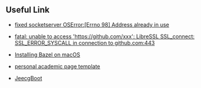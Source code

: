 ## Useful Link

- [fixed socketserver  OSError:[Errno 98] Address already in use](https://www.cnblogs.com/louissica/p/10682432.html)

- [fatal: unable to access 'https://github.com/xxx': LibreSSL SSL_connect: SSL_ERROR_SYSCALL in connection to github.com:443](https://stackoverflow.com/questions/52732686/fatal-unable-to-access-https-github-com-xxx-libressl-ssl-connect-ssl-erro)

- [Installing Bazel on macOS](https://docs.bazel.build/versions/main/install-os-x.html)

- [personal academic page template](https://wowchemy.com/zh/hugo-themes/)

- [JeecgBoot](http://jeecg-boot.mydoc.io/)

